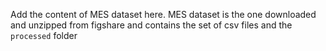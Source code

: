 Add the content of MES dataset here. MES dataset is the one downloaded and unzipped from figshare and contains the set of csv files and the `processed` folder
